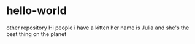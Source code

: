 # hello-world
other repository 
Hi people
i have a kitten
her name is Julia and she's the best thing on the planet
